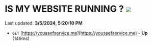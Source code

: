 # IS MY WEBSITE RUNNING ? [![](https://img.shields.io/static/v1?label=Sponsor&message=%E2%9D%A4&logo=GitHub&color=%23fe8e86)](https://github.com/sponsors/<username>)

Last updated: **3/5/2024, 5:20:10 PM**

- `GET` [https://youssefservice.me](https://youssefservice.me) - **Up** (149ms)

